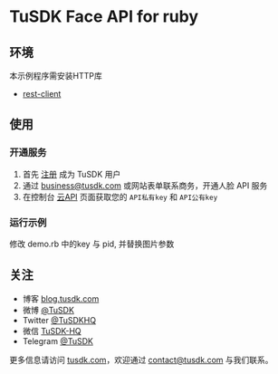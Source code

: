 # TuSDK Face API for ruby

## 环境
本示例程序需安装HTTP库 
* [rest-client](https://github.com/rest-client/rest-client)

## 使用

### 开通服务

1. 首先 [注册](http://tusdk.com/center/user/register) 成为 TuSDK 用户
2. 通过 [business@tusdk.com](mailto:business@tusdk.com) 或网站表单联系商务，开通人脸 API 服务
3. 在控制台 [云API](http://tusdk.com/center/apiService) 页面获取您的 `API私有key` 和 `API公有key`

### 运行示例

修改 demo.rb 中的key 与 pid, 并替换图片参数


## 关注

* 博客 [blog.tusdk.com](http://blog.tusdk.com/)
* 微博 [@TuSDK](http://weibo.com/tusdk)
* Twitter [@TuSDKHQ](https://twitter.com/TuSDKHQ)
* 微信 [TuSDK-HQ](http://tusdk.com/img/tusdk-wechat-qrcode.png)
* Telegram [@TuSDK](https://telegram.me/TuSDK)

更多信息请访问 [tusdk.com](http://tusdk.com/)，欢迎通过 [contact@tusdk.com](mailto:contact@tusdk.com) 与我们联系。